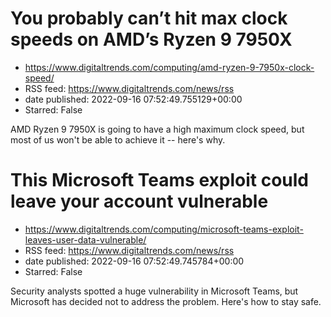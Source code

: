 # You probably can’t hit max clock speeds on AMD’s Ryzen 9 7950X
 - https://www.digitaltrends.com/computing/amd-ryzen-9-7950x-clock-speed/
 - RSS feed: https://www.digitaltrends.com/news/rss
 - date published: 2022-09-16 07:52:49.755129+00:00
 - Starred: False

AMD Ryzen 9 7950X is going to have a high maximum clock speed, but most of us won't be able to achieve it -- here's why.

# This Microsoft Teams exploit could leave your account vulnerable
 - https://www.digitaltrends.com/computing/microsoft-teams-exploit-leaves-user-data-vulnerable/
 - RSS feed: https://www.digitaltrends.com/news/rss
 - date published: 2022-09-16 07:52:49.745784+00:00
 - Starred: False

Security analysts spotted a huge vulnerability in Microsoft Teams, but Microsoft has decided not to address the problem. Here's how to stay safe.
